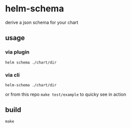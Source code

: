 # helm-schema

derive a json schema for your chart

## usage

### via plugin

```
helm schema ./chart/dir
```

### via cli

```
helm-schema ./chart/dir
```

or from this repo `make test/example` to quicky see in action

## build

```
make
```
